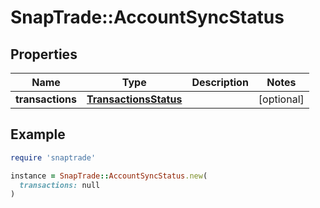 # SnapTrade::AccountSyncStatus

## Properties

| Name | Type | Description | Notes |
| ---- | ---- | ----------- | ----- |
| **transactions** | [**TransactionsStatus**](TransactionsStatus.md) |  | [optional] |

## Example

```ruby
require 'snaptrade'

instance = SnapTrade::AccountSyncStatus.new(
  transactions: null
)
```


